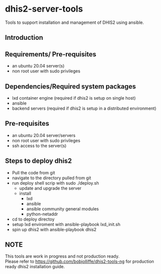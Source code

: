 # dhis2-server-tools
Tools to support installation and management of DHIS2 using ansible.
## Introduction

## Requirements/ Pre-requisites 

* an ubuntu 20.04 server(s)
* non root user with sudo privileges
## Dependencies/Required system packages
* lxd container engine (required if dhis2 is setup on single host)
* ansible 
* backend servers (required if dhis2 is setup in a distributed environment)

## Pre-requisites 
* an ubuntu 20.04 server/servers  
* non root user with sudo privileges
* ssh access to the server(s)

## Steps to deploy dhis2
* Pull the code from git
* navigate to the directory pulled from git 
* run deploy shell scrip with sudo ./deploy.sh 
  * update and upgrade the server 
  * install
    * lxd
    * ansible
    * ansible community general modules
    * python-netaddr 
* cd to deploy directoy 
* setup lxd enviroment with ansible-playbook lxd_init.sh
* spin up dhis2 with ansible-playbook dhis2

## NOTE
This tools are work in progress and not production ready.<br/>
Please refer to https://github.com/bobjolliffe/dhis2-tools-ng for production ready dhis2 installation guide. 
